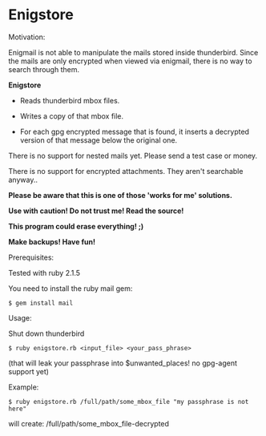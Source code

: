 Enigstore
=========


Motivation:

Enigmail is not able to manipulate the mails stored inside thunderbird.
Since the mails are only encrypted when viewed via enigmail,
there is no way to search through them.


**Enigstore** 

* Reads thunderbird mbox files.

* Writes a copy of that mbox file.

* For each gpg encrypted message that is found, it inserts a decrypted version of that message below the original one.


There is no support for nested mails yet. Please send a test case or money.

There is no support for encrypted attachments.
They aren't searchable anyway..


**Please be aware that this is one of those 'works for me' solutions.**

**Use with caution! Do not trust me! Read the source!**

**This program could erase everything! ;)**

**Make backups! Have fun!**


Prerequisites:

Tested with ruby 2.1.5

You need to install the ruby mail gem:

```
$ gem install mail
```

Usage:

Shut down thunderbird
```
$ ruby enigstore.rb <input_file> <your_pass_phrase>
```

(that will leak your passphrase into $unwanted_places!
 no gpg-agent support yet)


Example:
```
$ ruby enigstore.rb /full/path/some_mbox_file "my passphrase is not here"
```

will create: /full/path/some_mbox_file-decrypted


